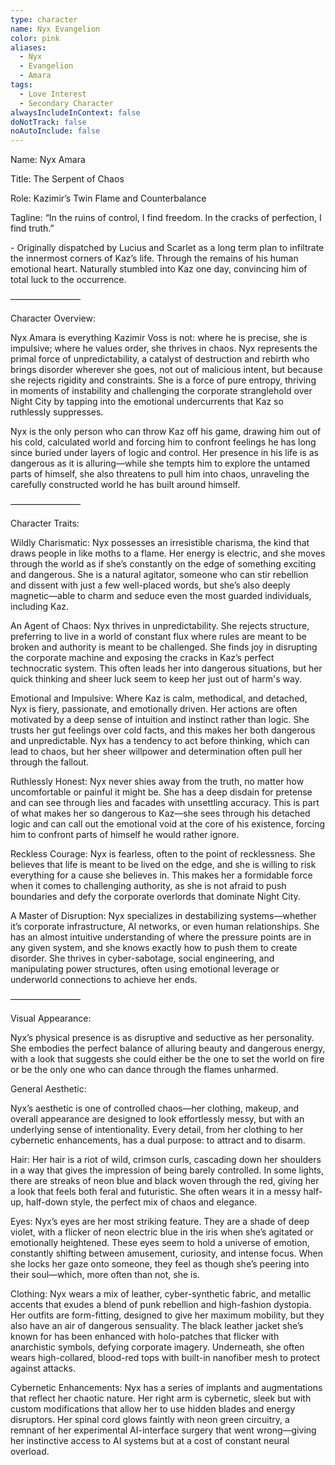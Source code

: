 ```yaml
---
type: character
name: Nyx Evangelion
color: pink
aliases:
  - Nyx
  - Evangelion
  - Amara
tags:
  - Love Interest
  - Secondary Character
alwaysIncludeInContext: false
doNotTrack: false
noAutoInclude: false
---
```

Name: Nyx Amara

Title: The Serpent of Chaos

Role: Kazimir’s Twin Flame and Counterbalance

Tagline: “In the ruins of control, I find freedom. In the cracks of perfection, I find truth.”

\- Originally dispatched by Lucius and Scarlet as a long term plan to infiltrate the innermost corners of Kaz’s life. Through the remains of his human emotional heart. Naturally stumbled into Kaz one day, convincing him of total luck to the occurrence.

————————

Character Overview:

Nyx Amara is everything Kazimir Voss is not: where he is precise, she is impulsive; where he values order, she thrives in chaos. Nyx represents the primal force of unpredictability, a catalyst of destruction and rebirth who brings disorder wherever she goes, not out of malicious intent, but because she rejects rigidity and constraints. She is a force of pure entropy, thriving in moments of instability and challenging the corporate stranglehold over Night City by tapping into the emotional undercurrents that Kaz so ruthlessly suppresses.

Nyx is the only person who can throw Kaz off his game, drawing him out of his cold, calculated world and forcing him to confront feelings he has long since buried under layers of logic and control. Her presence in his life is as dangerous as it is alluring—while she tempts him to explore the untamed parts of himself, she also threatens to pull him into chaos, unraveling the carefully constructed world he has built around himself.

————————

Character Traits:

Wildly Charismatic: Nyx possesses an irresistible charisma, the kind that draws people in like moths to a flame. Her energy is electric, and she moves through the world as if she’s constantly on the edge of something exciting and dangerous. She is a natural agitator, someone who can stir rebellion and dissent with just a few well-placed words, but she’s also deeply magnetic—able to charm and seduce even the most guarded individuals, including Kaz.

An Agent of Chaos: Nyx thrives in unpredictability. She rejects structure, preferring to live in a world of constant flux where rules are meant to be broken and authority is meant to be challenged. She finds joy in disrupting the corporate machine and exposing the cracks in Kaz’s perfect technocratic system. This often leads her into dangerous situations, but her quick thinking and sheer luck seem to keep her just out of harm's way.

Emotional and Impulsive: Where Kaz is calm, methodical, and detached, Nyx is fiery, passionate, and emotionally driven. Her actions are often motivated by a deep sense of intuition and instinct rather than logic. She trusts her gut feelings over cold facts, and this makes her both dangerous and unpredictable. Nyx has a tendency to act before thinking, which can lead to chaos, but her sheer willpower and determination often pull her through the fallout.

Ruthlessly Honest: Nyx never shies away from the truth, no matter how uncomfortable or painful it might be. She has a deep disdain for pretense and can see through lies and facades with unsettling accuracy. This is part of what makes her so dangerous to Kaz—she sees through his detached logic and can call out the emotional void at the core of his existence, forcing him to confront parts of himself he would rather ignore.

Reckless Courage: Nyx is fearless, often to the point of recklessness. She believes that life is meant to be lived on the edge, and she is willing to risk everything for a cause she believes in. This makes her a formidable force when it comes to challenging authority, as she is not afraid to push boundaries and defy the corporate overlords that dominate Night City.

A Master of Disruption: Nyx specializes in destabilizing systems—whether it’s corporate infrastructure, AI networks, or even human relationships. She has an almost intuitive understanding of where the pressure points are in any given system, and she knows exactly how to push them to create disorder. She thrives in cyber-sabotage, social engineering, and manipulating power structures, often using emotional leverage or underworld connections to achieve her ends.

————————

Visual Appearance:

Nyx’s physical presence is as disruptive and seductive as her personality. She embodies the perfect balance of alluring beauty and dangerous energy, with a look that suggests she could either be the one to set the world on fire or be the only one who can dance through the flames unharmed.

General Aesthetic:

Nyx’s aesthetic is one of controlled chaos—her clothing, makeup, and overall appearance are designed to look effortlessly messy, but with an underlying sense of intentionality. Every detail, from her clothing to her cybernetic enhancements, has a dual purpose: to attract and to disarm.

Hair: Her hair is a riot of wild, crimson curls, cascading down her shoulders in a way that gives the impression of being barely controlled. In some lights, there are streaks of neon blue and black woven through the red, giving her a look that feels both feral and futuristic. She often wears it in a messy half-up, half-down style, the perfect mix of chaos and elegance.

Eyes: Nyx’s eyes are her most striking feature. They are a shade of deep violet, with a flicker of neon electric blue in the iris when she’s agitated or emotionally heightened. These eyes seem to hold a universe of emotion, constantly shifting between amusement, curiosity, and intense focus. When she locks her gaze onto someone, they feel as though she’s peering into their soul—which, more often than not, she is.

Clothing: Nyx wears a mix of leather, cyber-synthetic fabric, and metallic accents that exudes a blend of punk rebellion and high-fashion dystopia. Her outfits are form-fitting, designed to give her maximum mobility, but they also have an air of dangerous sensuality. The black leather jacket she’s known for has been enhanced with holo-patches that flicker with anarchistic symbols, defying corporate imagery. Underneath, she often wears high-collared, blood-red tops with built-in nanofiber mesh to protect against attacks.

Cybernetic Enhancements: Nyx has a series of implants and augmentations that reflect her chaotic nature. Her right arm is cybernetic, sleek but with custom modifications that allow her to use hidden blades and energy disruptors. Her spinal cord glows faintly with neon green circuitry, a remnant of her experimental AI-interface surgery that went wrong—giving her instinctive access to AI systems but at a cost of constant neural overload.